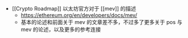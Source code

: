 - [[Crypto Roadmap]] 以太坊官方对于 [[mev]] 的描述
	- https://ethereum.org/en/developers/docs/mev/
	- 基本的论述和前面关于 mev 的文章差不多，不过多了更多关于 pos 与 mev 的论述，以及更多的参考连接